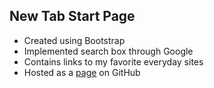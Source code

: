 ## New Tab Start Page
- Created using Bootstrap
- Implemented search box through Google
- Contains links to my favorite everyday sites
- Hosted as a [page](https://averyramirez.github.io/newtabstartpage/) on GitHub
